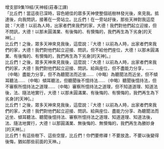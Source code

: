 增支部9集19經/天神經(莊春江譯)  
「比丘們！當這夜已深時，容色絕佳的眾多天神使整個祇樹林發光後，來見我。抵達後，向我問訊，接著在一旁站立。比丘們！在一旁站好後，那些天神對我這麼說：『大德！以前為人時，出家者們來我們的家，大德！我們對他們起立迎接，但不問訊，大德！以那未圓滿業、有後悔的、有懊悔的，我們再生為下劣身[的天神]。』  
比丘們！之後，眾多天神來見我後，這麼說：『大德！以前為人時，出家者們來我們的家，大德！我們對他們起立迎接、問訊，但不給他們座位，大德！以那未圓滿業、有後悔的、有懊悔的，我們再生為下劣身[的天神]。』  
比丘們！之後，眾多天神來見我後，這麼說：『大德！以前為人時，出家者們來我們的家，大德！我們對他們起立迎接、問訊、給與座位，但不盡能力分享，……（中略）盡能力分享，但不為聽聞法而近坐……（中略）為聽聞法而近坐，但不傾耳聽法……（中略）傾耳聽法，但聽聞後不憶持法……（中略）聽聞後憶持法，但不審察所憶持法之道理……（中略）審察所憶持法之道理，但不知道道理、知道法後，法、隨法地實行，大德！以那未圓滿業、有後悔的、有懊悔的，我們再生為下劣身[的天神]。』  
比丘們！之後，眾多天神來見我後，這麼說：『大德！以前為人時，出家者們來我們的家，大德！我們對他們起立迎接、問訊、給與座位、盡能力分享、為聽聞法而近坐、傾耳聽法、聽聞後憶持法、審察所憶持法之道理、知道道理、知道法後，法、隨法地實行，大德！以那圓滿業、無後悔的、無懊悔的，我們再生為勝妙身[的天神]。』  
比丘們！有這些樹下、這些空屋，比丘們！你們要修禪！不要放逸，不要以後變得後悔，猶如那些前面的天神。」  
  
  
